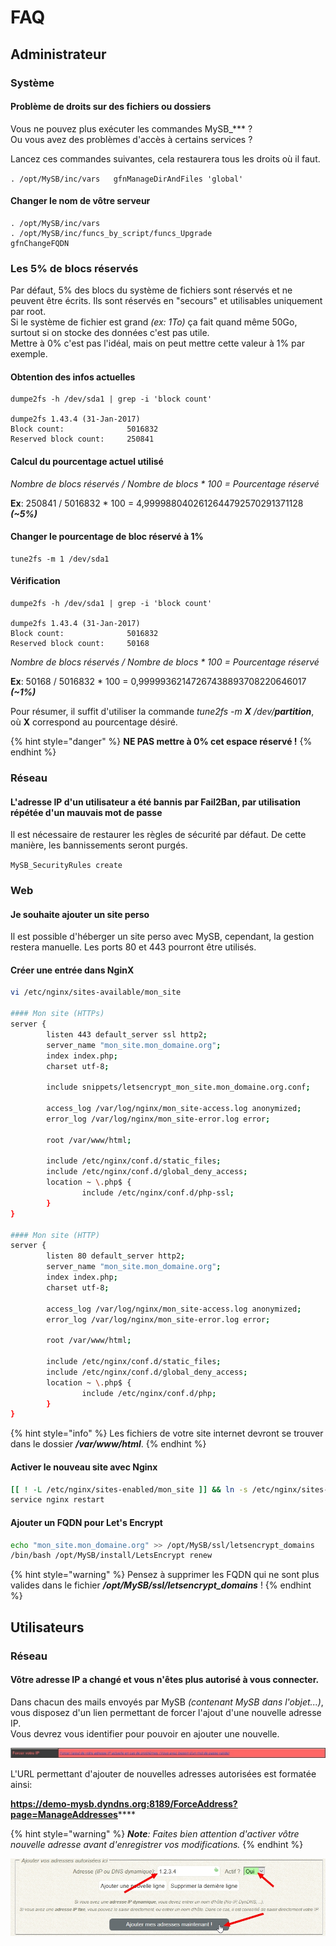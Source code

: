 # FAQ

## Administrateur

### Système

#### Problème de droits sur des fichiers ou dossiers

Vous ne pouvez plus exécuter les commandes MySB\_\*\*\* ?  
Ou vous avez des problèmes d'accès à certains services ?

Lancez ces commandes suivantes, cela restaurera tous les droits où il faut.

`. /opt/MySB/inc/vars  
gfnManageDirAndFiles 'global'`

#### Changer le nom de vôtre serveur

```text
. /opt/MySB/inc/vars
. /opt/MySB/inc/funcs_by_script/funcs_Upgrade
gfnChangeFQDN
```

### Les 5% de blocs réservés

Par défaut, 5% des blocs du système de fichiers sont réservés et ne peuvent être écrits. Ils sont réservés en "secours" et utilisables uniquement par root.  
Si le système de fichier est grand _\(ex: 1To\)_ ça fait quand même 50Go, surtout si on stocke des données c'est pas utile.  
Mettre à 0% c'est pas l'idéal, mais on peut mettre cette valeur à 1% par exemple.

#### Obtention des infos actuelles

```text
dumpe2fs -h /dev/sda1 | grep -i 'block count'

dumpe2fs 1.43.4 (31-Jan-2017)
Block count:              5016832
Reserved block count:     250841
```

#### Calcul du pourcentage actuel utilisé

_Nombre de blocs réservés / Nombre de blocs \* 100 = Pourcentage réservé_

**Ex**: 250841 / 5016832 \* 100 = 4,9999880402612644792570291371128 _**\(~5%\)**_

#### Changer le pourcentage de bloc réservé à 1%

```text
tune2fs -m 1 /dev/sda1
```

#### Vérification

```text
dumpe2fs -h /dev/sda1 | grep -i 'block count'

dumpe2fs 1.43.4 (31-Jan-2017)
Block count:              5016832
Reserved block count:     50168
```

_Nombre de blocs réservés / Nombre de blocs \* 100 = Pourcentage réservé_

**Ex**: 50168 / 5016832 \* 100 = 0,99999362147267438893708220646017 _**\(~1%\)**_

Pour résumer, il suffit d'utiliser la commande _tune2fs -m **X** /dev/**partition**_, où **X** correspond au pourcentage désiré.

{% hint style="danger" %}
**NE PAS mettre à 0% cet espace réservé !**
{% endhint %}

### Réseau

#### L'adresse IP d'un utilisateur a été bannis par Fail2Ban, par utilisation répétée d'un mauvais mot de passe

Il est nécessaire de restaurer les règles de sécurité par défaut. De cette manière, les bannissements seront purgés.

`MySB_SecurityRules create`

### Web

#### Je souhaite ajouter un site perso

Il est possible d'héberger un site perso avec MySB, cependant, la gestion restera manuelle. Les ports 80 et 443 pourront être utilisés.

#### Créer une entrée dans NginX

```bash
vi /etc/nginx/sites-available/mon_site

#### Mon site (HTTPs)
server {
        listen 443 default_server ssl http2;
        server_name "mon_site.mon_domaine.org";
        index index.php;
        charset utf-8;

        include snippets/letsencrypt_mon_site.mon_domaine.org.conf;

        access_log /var/log/nginx/mon_site-access.log anonymized;
        error_log /var/log/nginx/mon_site-error.log error;

        root /var/www/html;

        include /etc/nginx/conf.d/static_files;
        include /etc/nginx/conf.d/global_deny_access;
        location ~ \.php$ {
                include /etc/nginx/conf.d/php-ssl;
        }
}

#### Mon site (HTTP)
server {
        listen 80 default_server http2;
        server_name "mon_site.mon_domaine.org";
        index index.php;
        charset utf-8;

        access_log /var/log/nginx/mon_site-access.log anonymized;
        error_log /var/log/nginx/mon_site-error.log error;

        root /var/www/html;

        include /etc/nginx/conf.d/static_files;
        include /etc/nginx/conf.d/global_deny_access;
        location ~ \.php$ {
                include /etc/nginx/conf.d/php;
        }
}
```

{% hint style="info" %}
Les fichiers de votre site internet devront se trouver dans le dossier _**/var/www/html**_.
{% endhint %}

#### Activer le nouveau site avec Nginx

```bash
[[ ! -L /etc/nginx/sites-enabled/mon_site ]] && ln -s /etc/nginx/sites-available/mon_site /etc/nginx/sites-enabled/mon_site
service nginx restart
```

#### Ajouter un FQDN pour Let's Encrypt

```bash
echo "mon_site.mon_domaine.org" >> /opt/MySB/ssl/letsencrypt_domains
/bin/bash /opt/MySB/install/LetsEncrypt renew
```

{% hint style="warning" %}
Pensez à supprimer les FQDN qui ne sont plus valides dans le fichier _**/opt/MySB/ssl/letsencrypt\_domains**_ !
{% endhint %}

## Utilisateurs

### Réseau

#### Vôtre adresse IP a changé et vous n'êtes plus autorisé à vous connecter.

Dans chacun des mails envoyés par MySB _\(contenant MySB dans l'objet...\)_, vous disposez d'un lien permettant de forcer l'ajout d'une nouvelle adresse IP.  
Vous devrez vous identifier pour pouvoir en ajouter une nouvelle.

![](../.gitbook/assets/mail_force_ip.jpg)

L'URL permettant d'ajouter de nouvelles adresses autorisées est formatée ainsi:

[**https://**demo-mysb.dyndns.org:8189**/ForceAddress?page=ManageAddresses**](https://demo-mysb.dyndns.org:8189/ForceAddress?page=ManageAddresses)\*\*\*\*

{% hint style="warning" %}
_**Note**: Faites bien attention d'activer vôtre nouvelle adresse avant d'enregistrer vos modifications._
{% endhint %}

![](../.gitbook/assets/force_ip_add.jpg)

